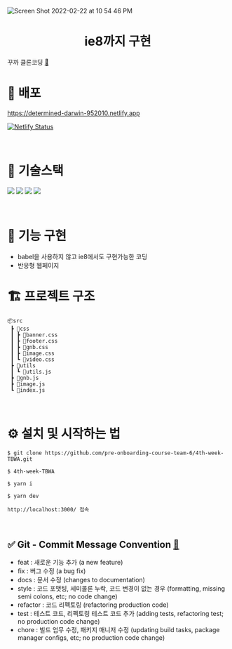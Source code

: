 ![Screen Shot 2022-02-22 at 10 54 46 PM](https://user-images.githubusercontent.com/24728385/155146441-1219b9c8-48f4-4b48-b497-b8baac4b9620.png)

<h1 align="middle">ie8까지 구현</h1>

꾸까 클론코딩 [🔗](https://kukka.kr/)
<br/>

# 🔗 배포
https://determined-darwin-952010.netlify.app

[![Netlify Status](https://api.netlify.com/api/v1/badges/343e0f49-0957-4f80-82b7-bd150a6d2751/deploy-status)](https://app.netlify.com/sites/determined-darwin-952010/deploys)
<!--
https://relaxed-dubinsky-c161e9.netlify.app

[![Netlify Status](https://api.netlify.com/api/v1/badges/4cdb7c60-5f99-420f-9f10-5420389e3332/deploy-status)](https://app.netlify.com/sites/relaxed-dubinsky-c161e9/deploys)
-->

<br/>

# 📱 기술스택
  <img src="https://img.shields.io/badge/html5-E34F26?style=for-the-badge&logo=html5&logoColor=white"> <img src="https://img.shields.io/badge/css-1572B6?style=for-the-badge&logo=css3&logoColor=white"> 
  <img src="https://img.shields.io/badge/javascript-F7DF1E?style=for-the-badge&logo=javascript&logoColor=black">   <img src="https://img.shields.io/badge/bootstrap-7952B3?style=for-the-badge&logo=bootstrap&logoColor=white">



<br/>



# 🏹 기능 구현

- babel을 사용하지 않고 ie8에서도 구현가능한 코딩
- 반응형 웹페이지

# 🏗 프로젝트 구조

```
📦src
 ┣ 📂css
 ┃ ┣ 📜banner.css
 ┃ ┣ 📜footer.css
 ┃ ┣ 📜gnb.css
 ┃ ┣ 📜image.css
 ┃ ┗ 📜video.css
 ┣ 📂utils
 ┃ ┗ 📜utils.js
 ┣ 📜gnb.js
 ┣ 📜image.js
 ┗ 📜index.js
```
<br/>

# ⚙️ 설치 및 시작하는 법

```
$ git clone https://github.com/pre-onboarding-course-team-6/4th-week-TBWA.git

$ 4th-week-TBWA

$ yarn i

$ yarn dev

http://localhost:3000/ 접속
```

<br/>

## ✅ Git - Commit Message Convention [🔗](https://webruden.tistory.com/486)

- feat : 새로운 기능 추가 (a new feature)
- fix : 버그 수정 (a bug fix)
- docs : 문서 수정 (changes to documentation)
- style : 코드 포맷팅, 세미콜론 누락, 코드 변경이 없는 경우 (formatting, missing semi colons, etc; no code change)
- refactor : 코드 리펙토링 (refactoring production code)
- test : 테스트 코드, 리펙토링 테스트 코드 추가 (adding tests, refactoring test; no production code change)
- chore : 빌드 업무 수정, 패키지 매니저 수정 (updating build tasks, package manager configs, etc; no production code change)
<br/>


